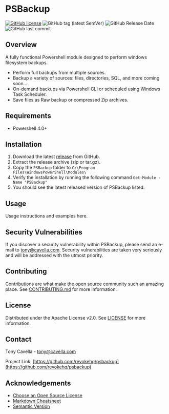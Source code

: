 # PSBackup
<a href="https://github.com/revokeHQ/PSBackup/blob/develop/LICENSE"><img alt="GitHub license" src="https://img.shields.io/github/license/revokehq/psbackup.svg"></a>
<img alt="GitHub tag (latest SemVer)" src="https://img.shields.io/github/tag/revokehq/psbackup.svg?label=version">
<img alt="GitHub Release Date" src="https://img.shields.io/github/release-date/revokehq/psbackup.svg">
<img alt="GitHub last commit" src="https://img.shields.io/github/last-commit/revokehq/psbackup.svg">

## Overview
A fully functional Powershell module designed to perform windows filesystem backups.

- Perform full backups from multiple sources.
- Backup a variety of sources: files, directories, SQL, and more coming soon...
- On-demand backups via Powershell CLI or scheduled using Windows Task Scheduler.
- Save files as Raw backup or compressed Zip archives.

## Requirements

- Powershell 4.0+

## Installation

1. Download the latest [release](https://github.com/revokeHQ/PSBackup/releases) from GitHub.
2. Extract the release archive (zip or tar.gz).
3. Copy the `PSBackup` folder to `C:\Program Files\WindowsPowerShell\Modules\`
4. Verify the installation by running the following command `Get-Module -Name "PSBackup"`
5. You should see the latest released version of PSBackup listed.

## Usage

Usage instructions and examples here.

## Security Vulnerabilities

If you discover a security vulnerability within PSBackup, please send an e-mail to [tony@cavella.com](mailto:tony@cavella.com?PSBackup%20Security%20Vulnerability). Security vulnerabilities are taken very seriously and will be addressed with the utmost priority.

## Contributing

Contributions are what make the open source community such an amazing place. See [CONTRIBUTING.md](CONTRIBUTING.md) for more information.

## License

Distributed under the Apache License v2.0. See [LICENSE](LICENSE) for more information.

## Contact

Tony Cavella - tony@cavella.com

Project Link: [https://github.com/revokehq/psbackup](https://github.com/revokehq/psbackup)

<!-- ACKNOWLEDGEMENTS -->
## Acknowledgements
* [Choose an Open Source License](https://choosealicense.com)
* [Markdown Cheatsheet](https://github.com/adam-p/markdown-here/wiki/Markdown-Cheatsheet)
* [Semantic Version](https://semver.org)
